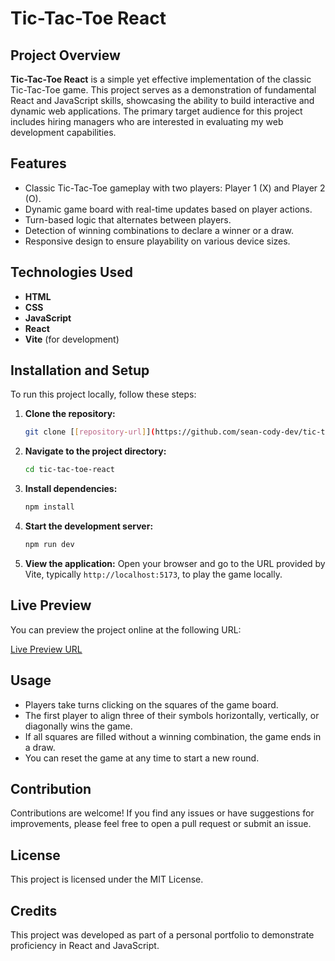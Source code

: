 # Tic-Tac-Toe React

## Project Overview

**Tic-Tac-Toe React** is a simple yet effective implementation of the classic Tic-Tac-Toe game. This project serves as a demonstration of fundamental React and JavaScript skills, showcasing the ability to build interactive and dynamic web applications. The primary target audience for this project includes hiring managers who are interested in evaluating my web development capabilities.

## Features

- Classic Tic-Tac-Toe gameplay with two players: Player 1 (X) and Player 2 (O).
- Dynamic game board with real-time updates based on player actions.
- Turn-based logic that alternates between players.
- Detection of winning combinations to declare a winner or a draw.
- Responsive design to ensure playability on various device sizes.

## Technologies Used

- **HTML**
- **CSS**
- **JavaScript**
- **React**
- **Vite** (for development)

## Installation and Setup

To run this project locally, follow these steps:

1. **Clone the repository:**

   ```bash
   git clone [[repository-url]](https://github.com/sean-cody-dev/tic-tac-toe-react.git)
   ```

2. **Navigate to the project directory:**
   ```bash
   cd tic-tac-toe-react
   ```

3. **Install dependencies:**
   ```bash
   npm install
   ```

4. **Start the development server:**
   ```bash
   npm run dev
   ```

5. **View the application:**
   Open your browser and go to the URL provided by Vite, typically `http://localhost:5173`, to play the game locally.

## Live Preview
You can preview the project online at the following URL:

[Live Preview URL](https://sean-cody-dev.github.io/tic-tac-toe-react/)

## Usage
- Players take turns clicking on the squares of the game board.
- The first player to align three of their symbols horizontally, vertically, or diagonally wins the game.
- If all squares are filled without a winning combination, the game ends in a draw.
- You can reset the game at any time to start a new round.

## Contribution
Contributions are welcome! If you find any issues or have suggestions for improvements, please feel free to open a pull request or submit an issue.

## License
This project is licensed under the MIT License.

## Credits
This project was developed as part of a personal portfolio to demonstrate proficiency in React and JavaScript.